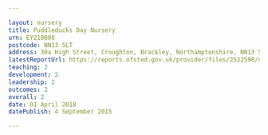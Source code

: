 ```yaml
---

layout: nursery
title: Puddleducks Day Nursery
urn: EY218008
postcode: NN13 5LT
address: 30a High Street, Croughton, Brackley, Northamptonshire, NN13 5LT
latestReportUrl: https://reports.ofsted.gov.uk/provider/files/2522590/urn/EY218008.pdf
teaching: 2
development: 2
leadership: 2
outcomes: 2
overall: 2
date: 01 April 2018 
datePublish: 4 September 2015

---
```

